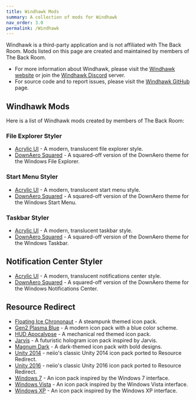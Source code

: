 ```yaml
---
title: Windhawk Mods
summary: A collection of mods for Windhawk
nav_order: 3.0
permalink: /Windhawk
---
```


Windhawk is a third-party application and is not affiliated with The Back Room. Mods listed on this page are created and maintained by members of The Back Room.
- For more information about Windhawk, please visit the [Windhawk website](https://windhawk.net) or join the [Windhawk Discord](https://discord.com/servers/windhawk-923944342991818753) server.
- For source code and to report issues, please visit the [Windhawk GitHub](https://github.com/ramensoftware/windhawk) page.

## Windhawk Mods
Here is a list of Windhawk mods created by members of The Back Room:

### File Explorer Styler
- [Acrylic UI](https://the-back-room.info/Windhawk/FileExplorerStyler/AcrylicUI) - A modern, translucent file explorer style.
- [DownAero Squared](https://the-back-room.info/Windhawk/FileExplorerStyler/DownAeroSquared) - A squared-off version of the DownAero theme for the Windows File Explorer.

### Start Menu Styler
- [Acrylic UI](https://the-back-room.info/Windhawk/StartMenuStyler/AcrylicUI) - A modern, translucent start menu style.
- [DownAero Squared](https://the-back-room.info/Windhawk/StartMenuStyler/DownAeroSquared) - A squared-off version of the DownAero theme for the Windows Start Menu.

### Taskbar Styler
- [Acrylic UI](https://the-back-room.info/Windhawk/TaskbarStyler/AcrylicUI) - A modern, translucent taskbar style.
- [DownAero Squared](https://the-back-room.info/Windhawk/TaskbarStyler/DownAeroSquared) - A squared-off version of the DownAero theme for the Windows Taskbar.

## Notification Center Styler
- [Acrylic UI](https://the-back-room.info/Windhawk/NotificationCenterStyler/AcrylicUI) - A modern, translucent notifications center style.
- [DownAero Squared](https://the-back-room.info/Windhawk/NotificationCenterStyler/DownAeroSquared) - A squared-off version of the DownAero theme for the Windows Notifications Center.

## Resource Redirect
- [Floating Ice Chrononaut](https://the-back-room.info/Windhawk/ResourceRedirect/FloatingIceChrononaut) - A steampunk themed icon pack.
- [Gen2 Plasma Blue](https://the-back-room.info/Windhawk/ResourceRedirect/Gen2PlasmaBlue) - A modern icon pack with a blue color scheme.
- [HUD Apocalypse](https://the-back-room.info/Windhawk/ResourceRedirect/HUDApocalypse) - A mechanical red themed icon pack.
- [Jarvis](https://the-back-room.info/Windhawk/ResourceRedirect/Jarvis) - A futuristic hologram icon pack inspired by Jarvis.
- [Magnum Dark](https://the-back-room.info/Windhawk/ResourceRedirect/MagnumDark) - A dark-themed icon pack with bold designs.
- [Unity 2014](https://the-back-room.info/Windhawk/ResourceRedirect/Unity2014) - neiio's classic Unity 2014 icon pack ported to Resource Redirect.
- [Unity 2016](https://the-back-room.info/Windhawk/ResourceRedirect/Unity2016) - neiio's classic Unity 2016 icon pack ported to Resource Redirect.
- [Windows 7](https://the-back-room.info/Windhawk/ResourceRedirect/Windows7) - An icon pack inspired by the Windows 7 interface.
- [Windows Vista](https://the-back-room.info/Windhawk/ResourceRedirect/WindowsVista) - An icon pack inspired by the Windows Vista interface.
- [Windows XP](https://the-back-room.info/Windhawk/ResourceRedirect/WindowsXP) - An icon pack inspired by the Windows XP interface.